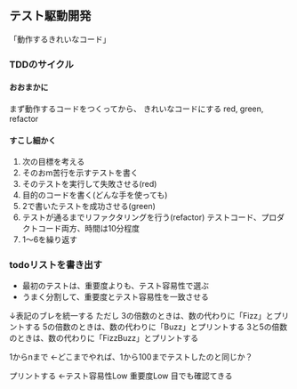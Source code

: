 ## テスト駆動開発
「動作するきれいなコード」

### TDDのサイクル
#### おおまかに
まず動作するコードをつくってから、 きれいなコードにする
red, green, refactor

#### すこし細かく
 1. 次の目標を考える
 2. そのおm苦行を示すテストを書く
 3. そのテストを実行して失敗させる(red)
 4. 目的のコードを書く(どんな手を使っても)
 5. 2で書いたテストを成功させる(green)
 6. テストが通るまでリファクタリングを行う(refactor) テストコード、プロダクトコード両方、時間は10分程度
 7. 1～6を繰り返す

### todoリストを書き出す
- 最初のテストは、重要度よりも、テスト容易性で選ぶ
- うまく分割して、重要度とテスト容易性を一致させる

↓表記のブレを統一する
ただし
3の倍数のときは、数の代わりに「Fizz」とプリントする
5の倍数のときは、数の代わりに「Buzz」とプリントする
3と5の倍数のときは、数の代わりに「FizzBuzz」とプリントする

1からnまで  ←どこまでやれば、1から100までテストしたのと同じか？

プリントする ←テスト容易性Low 重要度Low 目でも確認てきる
